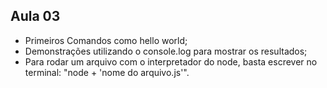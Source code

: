<h2> Aula 03 </h2>

* Primeiros Comandos como hello world;
* Demonstrações utilizando o console.log para mostrar os resultados;
* Para rodar um arquivo com o interpretador do node, basta escrever no terminal: "node + 'nome do arquivo.js'".
